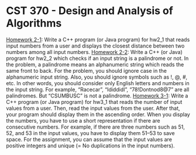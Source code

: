 # CST 370 - Design and Analysis of Algorithms

[Homework 2-1](./main_hw2_1.cpp): Write a C++ program (or Java program) for hw2_1 that reads input numbers from a user and displays the closest distance between two numbers among all input numbers.
[Homework 2-2](./main_hw2_2.cpp): Write a C++ (or Java) program for hw2_2 which checks if an input string is a palindrome or not. In the problem, a palindrome means an alphanumeric string which reads the same front to back. For the problem, you should ignore case in the alphanumeric input string. Also, you should ignore symbols such as !, @, #, etc. In other words, you should consider only English letters and numbers in the input string. For example, “Racecar”, “IdiddidI”, “78!Dontnod8@7” are all palindromes. But “CSUMBUSC” is not a palindrome.
[Homework 3-1](./main_hw3_1.cpp): Write a C++ program (or Java program) for hw3_1 that reads the number of input values from a user. Then, read the input values from the user. After that, your program should display them in the ascending order. When you display the numbers, you have to use a short representation if there are consecutive numbers. For example, if there are three numbers such as 51, 52, and 53 in the input values, you have to display them 51–53 to save space. For the assignment, you can assume that the input values are positive integers and unique (= No duplications in the input numbers).
